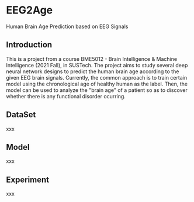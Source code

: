 # EEG2Age
Human Brain Age Prediction based on EEG Signals

## Introduction
This is a project from a course BME5012 - Brain Intelligence & Machine Intelligence (2021 Fall), in SUSTech. The project aims to study several deep neural network designs to predict the human brain age according to the given EEG brain signals. Currently, the common approach is to train certain model using the chronological age of healthy human as the label. Then, the model can be used to analyze the "brain age" of a patient so as to discover whether there is any functional disorder ocurring.

## DataSet
xxx

## Model
xxx

## Experiment
xxx
